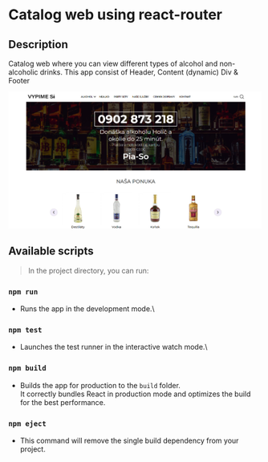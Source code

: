 # Catalog web using react-router
## Description
Catalog web where you can view different types of alcohol and non-alcoholic drinks. This app consist of Header, Content (dynamic) Div & Footer

![Alt text](public/overview.png?raw=true "App Overview")

## Available scripts

> In the project directory, you can run:

### `npm run`

+ Runs the app in the development mode.\

### `npm test`

+ Launches the test runner in the interactive watch mode.\

### `npm build`

+ Builds the app for production to the `build` folder.\
It correctly bundles React in production mode and optimizes the build for the best performance.

### `npm eject`

+ This command will remove the single build dependency from your project.
